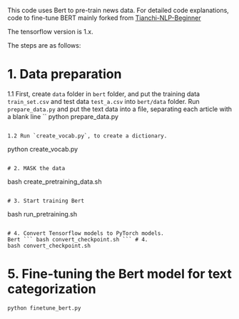 This code uses Bert to pre-train news data. For detailed code explanations, code to fine-tune BERT mainly forked from [Tianchi-NLP-Beginner](https://github.com/zhangxiann/Tianchi-NLP-Beginner)





The tensorflow version is 1.x.



The steps are as follows:


# 1. Data preparation

1.1 First, create `data` folder in `bert` folder, and put the training data `train_set.csv` and test data `test_a.csv` into `bert/data` folder. Run `prepare_data.py` and put the text data into a file, separating each article with a blank line
``
python prepare_data.py
```

1.2 Run `create_vocab.py`, to create a dictionary.
```
python create_vocab.py
```

# 2. MASK the data
```
bash create_pretraining_data.sh
```

# 3. Start training Bert
```
bash run_pretraining.sh
```

# 4. Convert Tensorflow models to PyTorch models.
Bert ``` bash convert_checkpoint.sh ``` # 4.
bash convert_checkpoint.sh
```

# 5. Fine-tuning the Bert model for text categorization
```
python finetune_bert.py
```
